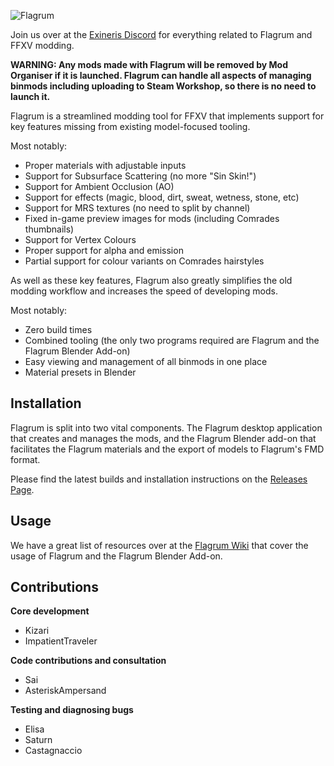 ![Flagrum](https://i.imgur.com/6J7Gc1f.png)

Join us over at the [Exineris Discord](https://discord.gg/7cNNwwJKsJ) for everything related to Flagrum and FFXV modding.

**WARNING: Any mods made with Flagrum will be removed by Mod Organiser if it is launched. Flagrum can handle all aspects of managing binmods including uploading to Steam Workshop, so there is no need to launch it.**

Flagrum is a streamlined modding tool for FFXV that implements support for
key features missing from existing model-focused tooling.

Most notably:
* Proper materials with adjustable inputs
* Support for Subsurface Scattering (no more "Sin Skin!")
* Support for Ambient Occlusion (AO)
* Support for effects (magic, blood, dirt, sweat, wetness, stone, etc)
* Support for MRS textures (no need to split by channel)
* Fixed in-game preview images for mods (including Comrades thumbnails)
* Support for Vertex Colours
* Proper support for alpha and emission
* Partial support for colour variants on Comrades hairstyles

As well as these key features, Flagrum also greatly simplifies the
old modding workflow and increases the speed of developing mods.

Most notably:
* Zero build times
* Combined tooling (the only two programs required are Flagrum and the Flagrum Blender Add-on)
* Easy viewing and management of all binmods in one place
* Material presets in Blender

## Installation

Flagrum is split into two vital components. The Flagrum desktop application that creates and manages the mods, and the Flagrum Blender add-on that facilitates the Flagrum materials and the export of models to Flagrum's FMD format.

Please find the latest builds and installation instructions on the [Releases Page](https://github.com/Kizari/Flagrum/releases/latest).

## Usage

We have a great list of resources over at the [Flagrum Wiki](https://github.com/Kizari/Flagrum/wiki) that cover the usage of Flagrum and the Flagrum Blender Add-on.

## Contributions

**Core development**
* Kizari
* ImpatientTraveler

**Code contributions and consultation**
* Sai
* AsteriskAmpersand

**Testing and diagnosing bugs**
* Elisa
* Saturn
* Castagnaccio
